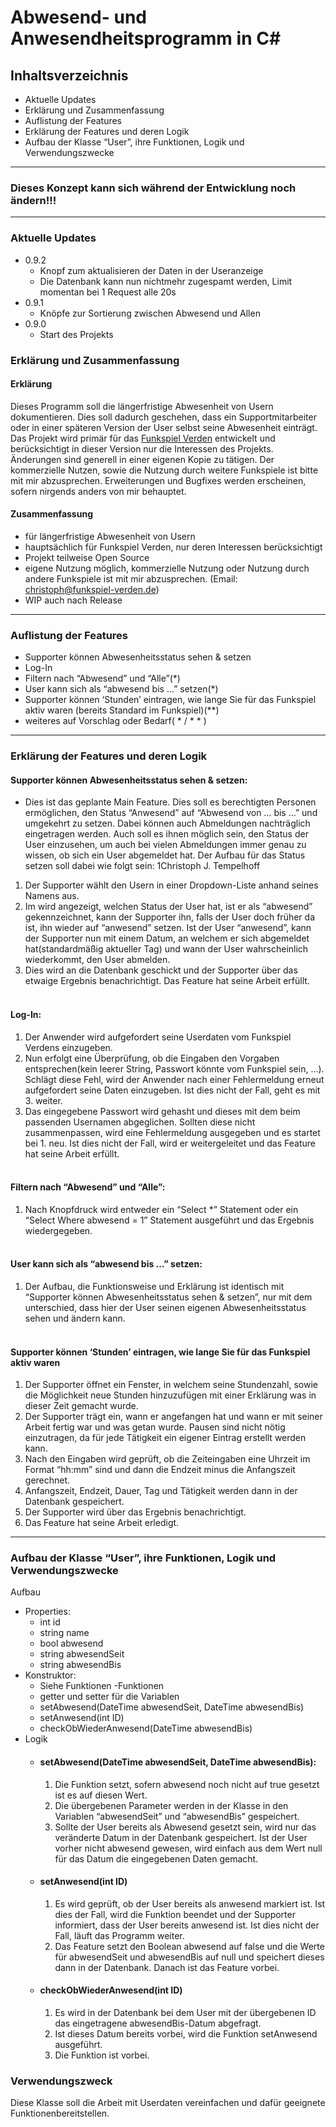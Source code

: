 # Abwesend- und Anwesendheitsprogramm in C#
## Inhaltsverzeichnis
- Aktuelle Updates
- Erklärung und Zusammenfassung
- Auflistung der Features
- Erklärung der Features und deren Logik
- Aufbau der Klasse “User”, ihre Funktionen, Logik und Verwendungszwecke 
---
### Dieses Konzept kann sich während der Entwicklung noch ändern!!!
---
### Aktuelle Updates
- 0.9.2
  - Knopf zum aktualisieren der Daten in der Useranzeige
  - Die Datenbank kann nun nichtmehr zugespamt werden, Limit momentan bei 1 Request alle 20s
- 0.9.1
  - Knöpfe zur Sortierung zwischen Abwesend und Allen
- 0.9.0
  - Start des Projekts
### Erklärung und Zusammenfassung
#### Erklärung <br>
Dieses Programm soll die längerfristige Abwesenheit von Usern dokumentieren. Dies soll
dadurch geschehen, dass ein Supportmitarbeiter oder in einer späteren Version der User
selbst seine Abwesenheit einträgt. Das Projekt wird primär für das [Funkspiel Verden](https://funkspiel-verden.de/)
entwickelt und berücksichtigt in dieser Version nur die Interessen des Projekts. Änderungen
sind generell in einer eigenen Kopie zu tätigen. Der kommerzielle Nutzen, sowie die Nutzung
durch weitere Funkspiele ist bitte mit mir abzusprechen. Erweiterungen und Bugfixes werden
erscheinen, sofern nirgends anders von mir behauptet.
#### Zusammenfassung
- für längerfristige Abwesenheit von Usern
- hauptsächlich für Funkspiel Verden, nur deren Interessen berücksichtigt
- Projekt teilweise Open Source
- eigene Nutzung möglich, kommerzielle Nutzung oder Nutzung durch andere Funkspiele ist mit mir abzusprechen. (Email: christoph@funkspiel-verden.de)
- WIP auch nach Release
---
### Auflistung der Features
- Supporter können Abwesenheitsstatus sehen & setzen
- Log-In
- Filtern nach “Abwesend” und “Alle”(*)
- User kann sich als “abwesend bis …” setzen(*)
- Supporter können ‘Stunden’ eintragen, wie lange Sie für das Funkspiel aktiv waren (bereits Standard im Funkspiel)(**)
- weiteres auf Vorschlag oder Bedarf( * / * * )
---
### Erklärung der Features und deren Logik
#### Supporter können Abwesenheitsstatus sehen & setzen:
* Dies ist das geplante Main Feature. Dies soll es berechtigten Personen
ermöglichen, den Status “Anwesend” auf “Abwesend von … bis …” und
umgekehrt zu setzen. Dabei können auch Abmeldungen nachträglich
eingetragen werden. Auch soll es ihnen möglich sein, den Status der User
einzusehen, um auch bei vielen Abmeldungen immer genau zu wissen, ob
sich ein User abgemeldet hat.
Der Aufbau für das Status setzen soll dabei wie folgt sein:
1Christoph J. Tempelhoff
1. Der Supporter wählt den Usern in einer Dropdown-Liste anhand seines
Namens aus.
2. Im wird angezeigt, welchen Status der User hat, ist er als “abwesend”
gekennzeichnet, kann der Supporter ihn, falls der User doch früher da ist, ihn
wieder auf “anwesend” setzen. Ist der User “anwesend”, kann der Supporter
nun mit einem Datum, an welchem er sich abgemeldet hat(standardmäßig
aktueller Tag) und wann der User wahrscheinlich wiederkommt, den User
abmelden.
3. Dies wird an die Datenbank geschickt und der Supporter über das etwaige
Ergebnis benachrichtigt. Das Feature hat seine Arbeit erfüllt.
<br><br>
#### Log-In:
1. Der Anwender wird aufgefordert seine Userdaten vom Funkspiel Verdens
einzugeben.
2. Nun erfolgt eine Überprüfung, ob die Eingaben den Vorgaben
entsprechen(kein leerer String, Passwort könnte vom Funkspiel sein, ...).
Schlägt diese Fehl, wird der Anwender nach einer Fehlermeldung erneut
aufgefordert seine Daten einzugeben. Ist dies nicht der Fall, geht es mit 3.
weiter.
3. Das eingegebene Passwort wird gehasht und dieses mit dem beim
passenden Usernamen abgeglichen. Sollten diese nicht zusammenpassen,
wird eine Fehlermeldung ausgegeben und es startet bei 1. neu. Ist dies nicht
der Fall, wird er weitergeleitet und das Feature hat seine Arbeit erfüllt.
<br><br>
#### Filtern nach “Abwesend” und “Alle”:
1. Nach Knopfdruck wird entweder ein “Select *” Statement oder ein “Select
Where abwesend = 1” Statement ausgeführt und das Ergebnis
wiedergegeben.
<br><br>
#### User kann sich als “abwesend bis …” setzen:
1. Der Aufbau, die Funktionsweise und Erklärung ist identisch mit “Supporter
können Abwesenheitsstatus sehen & setzen”, nur mit dem unterschied, dass
hier der User seinen eigenen Abwesenheitsstatus sehen und ändern kann.
<br><br>
#### Supporter können ‘Stunden’ eintragen, wie lange Sie für das Funkspiel aktiv waren
1. Der Supporter öffnet ein Fenster, in welchem seine Stundenzahl, sowie die
Möglichkeit neue Stunden hinzuzufügen mit einer Erklärung was in dieser Zeit
gemacht wurde.
2. Der Supporter trägt ein, wann er angefangen hat und wann er mit seiner
Arbeit fertig war und was getan wurde. Pausen sind nicht nötig einzutragen,
da für jede Tätigkeit ein eigener Eintrag erstellt werden kann.
3. Nach den Eingaben wird geprüft, ob die Zeiteingaben eine Uhrzeit im Format
“hh:mm” sind und dann die Endzeit minus die Anfangszeit gerechnet.
4. Anfangszeit, Endzeit, Dauer, Tag und Tätigkeit werden dann in der Datenbank
gespeichert.
5. Der Supporter wird über das Ergebnis benachrichtigt.
6. Das Feature hat seine Arbeit erledigt.
---
### Aufbau der Klasse “User”, ihre Funktionen, Logik und Verwendungszwecke
Aufbau
- Properties:
  - int id
  - string name
  - bool abwesend
  - string abwesendSeit
  - string abwesendBis
- Konstruktor:
  - Siehe Funktionen
-Funktionen
  - getter und setter für die Variablen
  - setAbwesend(DateTime abwesendSeit, DateTime abwesendBis)
  - setAnwesend(int ID)
  - checkObWiederAnwesend(DateTime abwesendBis)
- Logik
  - #### setAbwesend(DateTime abwesendSeit, DateTime abwesendBis):
    1. Die Funktion setzt, sofern abwesend noch nicht auf true gesetzt ist es auf diesen Wert.
    2. Die übergebenen Parameter werden in der Klasse in den Variablen “abwesendSeit” und “abwesendBis” gespeichert.
    3. Sollte der User bereits als Abwesend gesetzt sein, wird nur das veränderte Datum in der Datenbank gespeichert. Ist der User vorher nicht abwesend gewesen, wird einfach aus dem Wert null für das Datum die eingegebenen Daten gemacht.
  - #### setAnwesend(int ID)
    1. Es wird geprüft, ob der User bereits als anwesend markiert ist. Ist dies der Fall, wird die Funktion beendet und der Supporter informiert, dass der User bereits anwesend ist. Ist dies nicht der Fall, läuft das Programm weiter.
    2. Das Feature setzt den Boolean abwesend auf false und die Werte für abwesendSeit und abwesendBis auf null und speichert dieses dann in der Datenbank. Danach ist das Feature vorbei.
  - #### checkObWiederAnwesend(int ID)
    1. Es wird in der Datenbank bei dem User mit der übergebenen ID das eingetragene abwesendBis-Datum abgefragt.
    2. Ist dieses Datum bereits vorbei, wird die Funktion setAnwesend ausgeführt.
    3. Die Funktion ist vorbei.

### Verwendungszweck
Diese Klasse soll die Arbeit mit Userdaten vereinfachen und dafür geeignete Funktionenbereitstellen.
